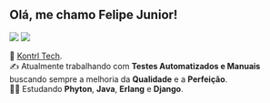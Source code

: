 ## Olá, me chamo Felipe Junior!
  
<div> 
  <a href = "mailto:felipegd.jr@gmail.com"><img src="https://img.shields.io/badge/-Gmail-%23333?style=for-the-badge&logo=gmail&logoColor=white" target="_blank"></a>
  <a href="https://www.linkedin.com/in/feejunior/" target="_blank"><img src="https://img.shields.io/badge/-LinkedIn-%230077B5?style=for-the-badge&logo=linkedin&logoColor=white" target="_blank"></a> 
</div>

🔭 [Kontrl Tech](https://kontrl.tech/).  
✍️ Atualmente trabalhando com **Testes Automatizados e Manuais** buscando sempre a melhoria da **Qualidade** e a **Perfeição**.     
👨‍🎓 Estudando **Phyton**, **Java**, **Erlang** e **Django**.
  
  ##
 

